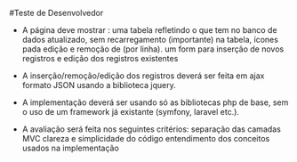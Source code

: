 #Teste de Desenvolvedor
* A página deve mostrar : 
uma tabela refletindo o que tem no banco de dados atualizado, sem recarregamento (importante)
na tabela, ícones pada edição e remoção de (por linha).
um form para inserção de novos registros e edição dos registros existentes

* A inserção/remoção/edição dos registros deverá ser feita em ajax formato JSON usando a biblioteca jquery.

* A implementação deverá ser usando só as bibliotecas php de base, sem o uso de um framework já existante (symfony, laravel etc.).

* A avaliação será feita nos seguintes critérios:
separação das camadas MVC
clareza e simplicidade do código
entendimento dos conceitos usados na implementação
